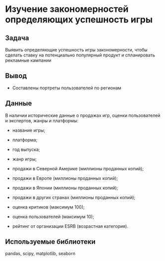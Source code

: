 # Изучение закономерностей определяющих успешность игры

## Задача

Выявить определяющие успешность игры закономерности, чтобы сделать ставку на потенциально популярный продукт и спланировать рекламные кампании

## Вывод
- Составлены портреты пользователей по регионам 
## Данные

В наличии исторические данные о продажах игр, оценки пользователей и экспертов, жанры и платформы:

* название игры;

* платформа;

* год выпуска;

* жанр игры;

* продажи в Северной Америке (миллионы проданных копий);

* продажи в Европе (миллионы проданных копий);

* продажи в Японии (миллионы проданных копий);

* продажи в других странах (миллионы проданных копий);

* оценка критиков (максимум 100);

* оценка пользователей (максимум 10);

* рейтинг от организации ESRB (возрастная категория).
    
## Используемые библиотеки

pandas, scipy, matplotlib, seaborn

